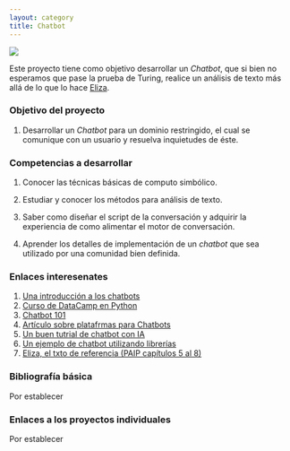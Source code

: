 ```yaml
---
layout: category
title: Chatbot
---
```


![](http://www.dqindia.com/wp-content/uploads/2017/04/chatbots-840x420.jpg)

Este proyecto tiene como objetivo desarrollar un *Chatbot*, que si bien no esperamos que 
pase la prueba de Turing, realice un análisis de texto más allá de lo que lo hace [Eliza](http://deixilabs.com/eliza.html).

### Objetivo del proyecto

1. Desarrollar un *Chatbot* para un dominio restringido, el cual se comunique con un usuario y resuelva inquietudes de éste.


### Competencias a desarrollar

1. Conocer las técnicas básicas de computo simbólico.

2. Estudiar y conocer los métodos para análisis de texto.

3. Saber como diseñar el script de la conversación y adquirir la experiencia de como alimentar el motor de conversación. 

4. Aprender los detalles de implementación de un *chatbot* que sea utilizado por una comunidad bien definida.

### Enlaces interesenates

1. [Una introducción a los chatbots](https://chatbotsmagazine.com/the-complete-beginner-s-guide-to-chatbots-8280b7b906ca)
1. [Curso de DataCamp en Python](https://www.datacamp.com/courses/building-chatbots-in-python?utm_medium=fb%2Cig%2Can%2Cms-all&utm_source=fb_paid&utm_campaign=smartly_visitors&utm_id=5aa814b1921e7e6d4238bbf5)
2. [Chatbot 101](https://apps.worldwritable.com/tutorials/chatbot/)
3. [Artículo sobre platafrmas para Chatbots](https://chatbotsmagazine.com/how-to-develop-a-chatbot-from-scratch-62bed1adab8c)
4. [Un buen tutrial de chatbot con IA](https://chatbotslife.com/ultimate-guide-to-leveraging-nlp-machine-learning-for-you-chatbot-531ff2dd870c)
5. [Un ejemplo de chatbot utilizando librerías](https://moz.com/blog/chat-bot)
6. [Eliza, el txto de referencia (PAIP capítulos 5 al 8)](https://github.com/clojurians-org/lisp-ebook)

### Bibliografía básica

Por establecer

### Enlaces a los proyectos individuales

Por establecer






